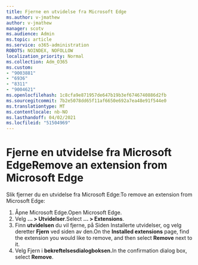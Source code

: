 ```yaml
---
title: Fjerne en utvidelse fra Microsoft Edge
ms.author: v-jmathew
author: v-jmathew
manager: scotv
ms.audience: Admin
ms.topic: article
ms.service: o365-administration
ROBOTS: NOINDEX, NOFOLLOW
localization_priority: Normal
ms.collection: Adm_O365
ms.custom:
- "9003881"
- "6936"
- "8311"
- "9004621"
ms.openlocfilehash: 1c8cfa9e871957de647b19b3ef6746740886d2fb
ms.sourcegitcommit: 7b2e5078dd65f11af6650e692a7ea48e91f544e0
ms.translationtype: MT
ms.contentlocale: nb-NO
ms.lasthandoff: 04/02/2021
ms.locfileid: "51504969"
---
```

# <a name="remove-an-extension-from-microsoft-edge"></a><span data-ttu-id="bbf1c-102">Fjerne en utvidelse fra Microsoft Edge</span><span class="sxs-lookup"><span data-stu-id="bbf1c-102">Remove an extension from Microsoft Edge</span></span>

<span data-ttu-id="bbf1c-103">Slik fjerner du en utvidelse fra Microsoft Edge:</span><span class="sxs-lookup"><span data-stu-id="bbf1c-103">To remove an extension from Microsoft Edge:</span></span>

1. <span data-ttu-id="bbf1c-104">Åpne Microsoft Edge.</span><span class="sxs-lookup"><span data-stu-id="bbf1c-104">Open Microsoft Edge.</span></span>
2. <span data-ttu-id="bbf1c-105">Velg **... > Utvidelser**.</span><span class="sxs-lookup"><span data-stu-id="bbf1c-105">Select **... > Extensions**.</span></span>
3. <span data-ttu-id="bbf1c-106">Finn **utvidelsen** du vil fjerne, på Siden Installerte utvidelser, og velg deretter **Fjern** ved siden av den.</span><span class="sxs-lookup"><span data-stu-id="bbf1c-106">On the **Installed extensions** page, find the extension you would like to remove, and then select **Remove** next to it.</span></span>
4. <span data-ttu-id="bbf1c-107">Velg Fjern i **bekreftelsesdialogboksen.**</span><span class="sxs-lookup"><span data-stu-id="bbf1c-107">In the confirmation dialog box, select **Remove**.</span></span>

